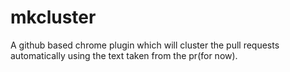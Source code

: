 # mkcluster

A github based chrome plugin which will cluster the pull requests automatically using the text taken from the pr(for now).
